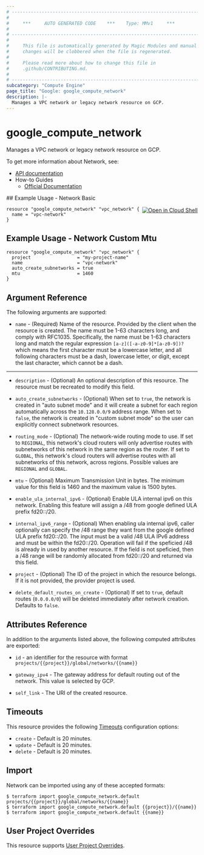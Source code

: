 ```yaml
---
# ----------------------------------------------------------------------------
#
#     ***     AUTO GENERATED CODE    ***    Type: MMv1     ***
#
# ----------------------------------------------------------------------------
#
#     This file is automatically generated by Magic Modules and manual
#     changes will be clobbered when the file is regenerated.
#
#     Please read more about how to change this file in
#     .github/CONTRIBUTING.md.
#
# ----------------------------------------------------------------------------
subcategory: "Compute Engine"
page_title: "Google: google_compute_network"
description: |-
  Manages a VPC network or legacy network resource on GCP.
---
```


# google\_compute\_network

Manages a VPC network or legacy network resource on GCP.


To get more information about Network, see:

* [API documentation](https://cloud.google.com/compute/docs/reference/rest/v1/networks)
* How-to Guides
    * [Official Documentation](https://cloud.google.com/vpc/docs/vpc)

<div class = "oics-button" style="float: right; margin: 0 0 -15px">
  <a href="https://console.cloud.google.com/cloudshell/open?cloudshell_git_repo=https%3A%2F%2Fgithub.com%2Fterraform-google-modules%2Fdocs-examples.git&cloudshell_working_dir=network_basic&cloudshell_image=gcr.io%2Fgraphite-cloud-shell-images%2Fterraform%3Alatest&open_in_editor=main.tf&cloudshell_print=.%2Fmotd&cloudshell_tutorial=.%2Ftutorial.md" target="_blank">
    <img alt="Open in Cloud Shell" src="//gstatic.com/cloudssh/images/open-btn.svg" style="max-height: 44px; margin: 32px auto; max-width: 100%;">
  </a>
</div>
## Example Usage - Network Basic


```hcl
resource "google_compute_network" "vpc_network" {
  name = "vpc-network"
}
```
## Example Usage - Network Custom Mtu


```hcl
resource "google_compute_network" "vpc_network" {
  project                 = "my-project-name"
  name                    = "vpc-network"
  auto_create_subnetworks = true
  mtu                     = 1460
}
```

## Argument Reference

The following arguments are supported:


* `name` -
  (Required)
  Name of the resource. Provided by the client when the resource is
  created. The name must be 1-63 characters long, and comply with
  RFC1035. Specifically, the name must be 1-63 characters long and match
  the regular expression `[a-z]([-a-z0-9]*[a-z0-9])?` which means the
  first character must be a lowercase letter, and all following
  characters must be a dash, lowercase letter, or digit, except the last
  character, which cannot be a dash.


- - -


* `description` -
  (Optional)
  An optional description of this resource. The resource must be
  recreated to modify this field.

* `auto_create_subnetworks` -
  (Optional)
  When set to `true`, the network is created in "auto subnet mode" and
  it will create a subnet for each region automatically across the
  `10.128.0.0/9` address range.
  When set to `false`, the network is created in "custom subnet mode" so
  the user can explicitly connect subnetwork resources.

* `routing_mode` -
  (Optional)
  The network-wide routing mode to use. If set to `REGIONAL`, this
  network's cloud routers will only advertise routes with subnetworks
  of this network in the same region as the router. If set to `GLOBAL`,
  this network's cloud routers will advertise routes with all
  subnetworks of this network, across regions.
  Possible values are `REGIONAL` and `GLOBAL`.

* `mtu` -
  (Optional)
  Maximum Transmission Unit in bytes. The minimum value for this field is 1460
  and the maximum value is 1500 bytes.

* `enable_ula_internal_ipv6` -
  (Optional)
  Enable ULA internal ipv6 on this network. Enabling this feature will assign 
  a /48 from google defined ULA prefix fd20::/20.

* `internal_ipv6_range` -
  (Optional)
  When enabling ula internal ipv6, caller optionally can specify the /48 range 
  they want from the google defined ULA prefix fd20::/20. The input must be a 
  valid /48 ULA IPv6 address and must be within the fd20::/20. Operation will 
  fail if the speficied /48 is already in used by another resource. 
  If the field is not speficied, then a /48 range will be randomly allocated from fd20::/20 and returned via this field.

* `project` - (Optional) The ID of the project in which the resource belongs.
    If it is not provided, the provider project is used.

* `delete_default_routes_on_create` - (Optional) If set to `true`, default routes (`0.0.0.0/0`) will be deleted
immediately after network creation. Defaults to `false`.


## Attributes Reference

In addition to the arguments listed above, the following computed attributes are exported:

* `id` - an identifier for the resource with format `projects/{{project}}/global/networks/{{name}}`

* `gateway_ipv4` -
  The gateway address for default routing out of the network. This value
  is selected by GCP.
* `self_link` - The URI of the created resource.


## Timeouts

This resource provides the following
[Timeouts](/docs/configuration/resources.html#timeouts) configuration options:

- `create` - Default is 20 minutes.
- `update` - Default is 20 minutes.
- `delete` - Default is 20 minutes.

## Import


Network can be imported using any of these accepted formats:

```
$ terraform import google_compute_network.default projects/{{project}}/global/networks/{{name}}
$ terraform import google_compute_network.default {{project}}/{{name}}
$ terraform import google_compute_network.default {{name}}
```

## User Project Overrides

This resource supports [User Project Overrides](https://registry.terraform.io/providers/hashicorp/google/latest/docs/guides/provider_reference#user_project_override).
